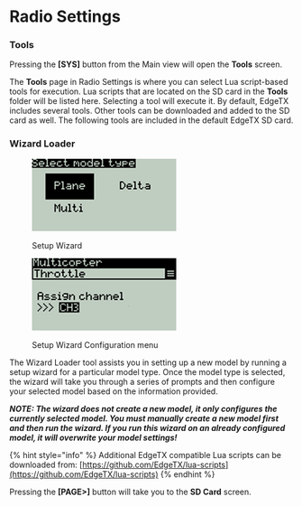 # Radio Settings

### Tools

Pressing the **\[SYS]** button from the Main view will open the **Tools** screen. &#x20;

The **Tools** page in Radio Settings is where you can select Lua script-based tools for execution. Lua scripts that are located on the SD card in the **Tools** folder will be listed here. Selecting a tool will execute it. By default, EdgeTX includes several tools. Other tools can be downloaded and added to the SD card as well.  The following tools are included in the default EdgeTX SD card.&#x20;

### Wizard Loader

<div>

<figure><img src="../../.gitbook/assets/bwtools1.png" alt=""><figcaption><p>Setup Wizard</p></figcaption></figure>

 

<figure><img src="../../.gitbook/assets/bwtools2.png" alt=""><figcaption><p>Setup Wizard Configuration menu</p></figcaption></figure>

</div>

The Wizard Loader tool assists you in setting up a new model by running a setup wizard for a particular model type. Once the model type is selected, the wizard will take you through a series of prompts and then configure your selected model based on the information provided.&#x20;

_**NOTE: The wizard does not create a new model, it only configures the currently selected model. You must manually create a new model first and then run the wizard. If you run this wizard on an already configured model, it will overwrite your model settings!**_

{% hint style="info" %}
Additional EdgeTX compatible Lua scripts can be downloaded from: [https://github.com/EdgeTX/lua-scripts](https://github.com/EdgeTX/lua-scripts)
{% endhint %}

Pressing the **\[PAGE>]** button will take you to the **SD Card** screen.
